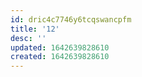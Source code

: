 ```yaml
---
id: dric4c7746y6tcqswancpfm
title: '12'
desc: ''
updated: 1642639828610
created: 1642639828610
---
```



